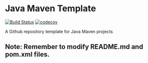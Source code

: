 # Java Maven Template

[![Build Status](https://app.travis-ci.com/DEARaison/java-maven-template.svg?token=enM7k7yTNxcduEe5s6tk&branch=master)](https://app.travis-ci.com/DEARaison/java-maven-template)
[![codecov](https://codecov.io/gh/DEARaison/java-maven-template/branch/master/graph/badge.svg?token=6sQuNfAAxa)](https://codecov.io/gh/DEARaison/java-maven-template)

A Github repository template for Java Maven projects

## Note: Remember to modify README.md and pom.xml files.
